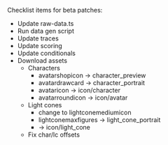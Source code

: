 Checklist items for beta patches:

* Update raw-data.ts
* Run data gen script
* Update traces
* Update scoring
* Update conditionals
* Download assets
  * Characters
    * avatarshopicon -> character_preview
    * avatardrawcard -> character_portrait
    * avataricon -> icon/character
    * avatarroundicon -> icon/avatar
  * Light cones
    * change to lightconemediumicon
    * lightconemaxfigures -> light_cone_portrait
    * -> icon/light_cone
  * Fix char/lc offsets